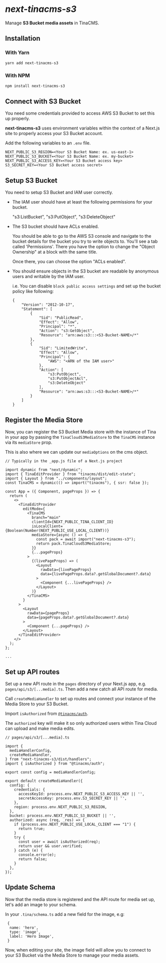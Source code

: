 # _next-tinacms-s3_

Manage **S3 Bucket media assets** in TinaCMS.

## Installation

### With Yarn
```bash
yarn add next-tinacms-s3
```

### With NPM
```bash
npm install next-tinacms-s3
```

## Connect with S3 Bucket

You need some credentials provided to access AWS S3 Bucket to set this up properly. 

**next-tinacms-s3** uses environment variables within the context of a Next.js site to properly access your S3 Bucket account.

Add the following variables to an `.env` file.

```
NEXT_PUBLIC_S3_REGION=<Your S3 Bucket Name: ex. us-east-1>
NEXT_PUBLIC_S3_BUCKET=<Your S3 Bucket Name: ex. my-bucket>
NEXT_PUBLIC_S3_ACCESS_KEY=<Your S3 Bucket access key>
S3_SECRET_KEY=<Your S3 Bucket access secret>
```

## Setup S3 Bucket

You need to setup S3 Bucket and IAM user correctly.

- The IAM user should have at least the following permissions for your bucket.

    "s3:ListBucket",
    "s3:PutObject",
    "s3:DeleteObject"

- The S3 bucket should have ACLs enabled.
    
    You should be able to go to the AWS S3 console and navigate to the bucket details for the bucket you try to write objects to. You'll see a tab called 'Permissions'. There you have the option to change the "Object Ownership" at a block with the same title.

    Once there, you can choose the option "ACLs enabled".

- You should ensure objects in the S3 bucket are readable by anonymous users and writable by the IAM user.

    i.e. You can disable `block public access settings` and set up the bucket policy like following:
    ```
    {
        "Version": "2012-10-17",
        "Statement": [
            {
                "Sid": "PublicRead",
                "Effect": "Allow",
                "Principal": "*",
                "Action": "s3:GetObject",
                "Resource": "arn:aws:s3:::<S3-Bucket-NAME>/*"
            },
            {
                "Sid": "LimitedWrite",
                "Effect": "Allow",
                "Principal": {
                    "AWS": "<ARN of the IAM user>"
                },
                "Action": [
                    "s3:PutObject",
                    "s3:PutObjectAcl",
                    "s3:DeleteObject"
                ],
                "Resource": "arn:aws:s3:::<S3-Bucket-NAME>/*"
            }
        ]
    }
    ```

## Register the Media Store

Now, you can register the S3 Bucket Media store with the instance of Tina in your app by passing the `TinaCloudS3MediaStore` to the `TinaCMS` instance via its `mediaStore` prop.

This is also where we can update our `mediaOptions` on the cms object.

```tsx
// Typically in the _app.js file of a Next.js project

import dynamic from "next/dynamic";
import { TinaEditProvider } from "tinacms/dist/edit-state";
import { Layout } from "../components/layout";
const TinaCMS = dynamic(() => import("tinacms"), { ssr: false });

const App = ({ Component, pageProps }) => {
  return (
    <>
      <TinaEditProvider
        editMode={
          <TinaCMS
            branch="main"
            clientId={NEXT_PUBLIC_TINA_CLIENT_ID}
            isLocalClient={Boolean(Number(NEXT_PUBLIC_USE_LOCAL_CLIENT))}
            mediaStore={async () => {
              const pack = await import("next-tinacms-s3");
              return pack.TinaCloudS3MediaStore;
            }}
            {...pageProps}
          >
            {(livePageProps) => (
              <Layout
                rawData={livePageProps}
                data={livePageProps.data?.getGlobalDocument?.data}
              >
                <Component {...livePageProps} />
              </Layout>
            )}
          </TinaCMS>
        }
      >
        <Layout
          rawData={pageProps}
          data={pageProps.data?.getGlobalDocument?.data}
        >
          <Component {...pageProps} />
        </Layout>
      </TinaEditProvider>
    </>
  );
};

...
```

## Set up API routes

Set up a new API route in the `pages` directory of your Next.js app, e.g. `pages/api/s3/[...media].ts`.
Then add a new catch all API route for media.

Call `createMediaHandler` to set up routes and connect your instance of the Media Store to your S3 Bucket.

Import `isAuthorized` from [`@tinacms/auth`](https://github.com/tinacms/tinacms/tree/main/packages/%40tinacms/auth).

The `authorized` key will make it so only authorized users within Tina Cloud can upload and make media edits.


```
// pages/api/s3/[...media].ts

import {
  mediaHandlerConfig,
  createMediaHandler,
} from "next-tinacms-s3/dist/handlers";
import { isAuthorized } from "@tinacms/auth";

export const config = mediaHandlerConfig;

export default createMediaHandler({
  config: {
    credentials: {
      accessKeyId: process.env.NEXT_PUBLIC_S3_ACCESS_KEY || '',
      secretAccessKey: process.env.S3_SECRET_KEY || '',
    },
    region: process.env.NEXT_PUBLIC_S3_REGION,
  },
  bucket: process.env.NEXT_PUBLIC_S3_BUCKET || '',
  authorized: async (req, _res) => {
    if (process.env.NEXT_PUBLIC_USE_LOCAL_CLIENT === "1") {
      return true;
    }
    try {
      const user = await isAuthorized(req);
      return user && user.verified;
    } catch (e) {
      console.error(e);
      return false;
    }
  },
});

```

## Update Schema

Now that the media store is registered and the API route for media set up, let's add an image to your schema.

In your `.tina/schema.ts` add a new field for the image, e.g:

```
 {
  name: 'hero',
  type: 'image',
  label: 'Hero Image',
 }
 ```

 Now, when editing your site, the image field will allow you to connect to your S3 Bucket via the Media Store to manage your media assets.

